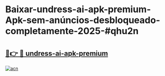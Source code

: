 # Baixar-undress-ai-apk-premium-Apk-sem-anúncios-desbloqueado-completamente-2025-#qhu2n

# <h2><a href="https://ainizakaria.my?title=undress-ai-apk-premium&ref=24M">🔗👉 🔴 undress-ai-apk-premium</a></h2>

[![acn](https://github.com/user-attachments/assets/0f9c940e-d8b0-45ae-aac7-cd30a18b3e1c)](https://ainizakaria.my?title=undress-ai-apk-premium&ref=24M)

